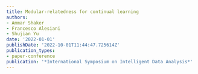 ```yaml
---
title: Modular-relatedness for continual learning
authors:
- Ammar Shaker
- Francesco Alesiani
- Shujian Yu
date: '2022-01-01'
publishDate: '2022-10-01T11:44:47.725614Z'
publication_types:
- paper-conference
publication: '*International Symposium on Intelligent Data Analysis*'
---
```

